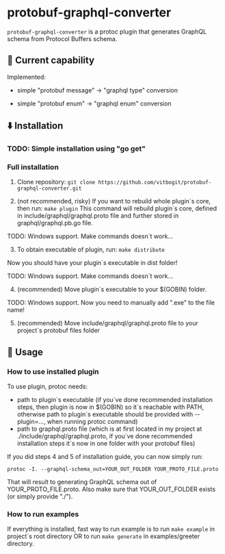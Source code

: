 # protobuf-graphql-converter

`protobuf-graphql-converter` is a protoc plugin that generates GraphQL schema from Protocol Buffers schema.

## 💪 Current capability

Implemented:

- simple "protobuf message" -> "graphql type" conversion 

- simple "protobuf enum" -> "graphql enum" conversion

## ⬇️ Installation

### TODO: Simple installation using "go get"

### Full installation 

1) Clone repository:
```git clone https://github.com/vitbogit/protobuf-graphql-converter.git```

2) (not recommended, risky) If you want to rebuild whole plugin\`s core, then run:
 ```make plugin```
 This command will rebuild plugin\`s core, defined in include/graphql/graphql.proto file and further stored in graphql/graphql.pb.go file.

 TODO: Windows support. Make commands doesn`t work... 

3) To obtain executable of plugin, run:
 ```make distribute```

Now you should have your plugin\`s executable in dist folder!

 TODO: Windows support. Make commands doesn`t work... 

4) (recommended) Move plugin\`s executable to your $(GOBIN) folder.

TODO: Windows support. Now you need to manually add ".exe" to the file name!

5) (recommended) Move include/graphql/graphql.proto file to your project`s protobuf files folder

## 🚀 Usage

### How to use installed plugin

To use plugin, protoc needs:
- path to plugin\`s executable (if you\`ve done recommended installation steps, then plugin is now in $(GOBIN) so it\`s reachable with PATH, otherwise path to plugin\`s executable should be provided with --plugin=..., when running protoc command)
- path to graphql.proto file (which is at first located in my project at ./include/graphql/graphql.proto, if you\`ve done recommended installation steps it\`s now in one folder with your protobuf files)

If you did steps 4 and 5 of installation guide, you can now simply run:

```
protoc -I. --graphql-schema_out=YOUR_OUT_FOLDER YOUR_PROTO_FILE.proto
```

That will result to generating GraphQL schema out of YOUR_PROTO_FILE.proto. Also make sure that YOUR_OUT_FOLDER exists (or simply provide "./").

### How to run examples

If everything is installed, fast way to run example is to run `make example` in project\`s root directory OR to run `make generate` in examples/greeter directory.